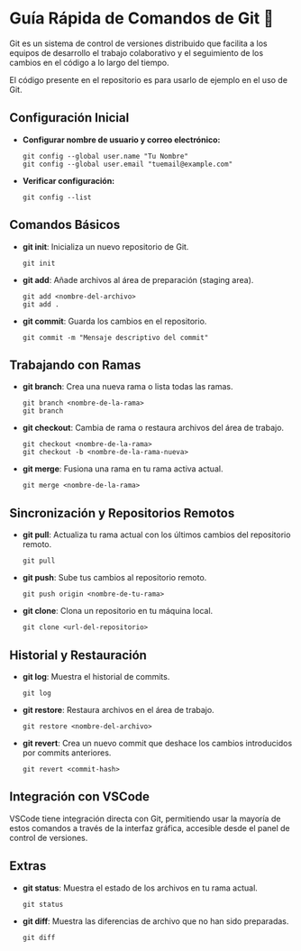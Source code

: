 # Guía Rápida de Comandos de Git 🌟

Git es un sistema de control de versiones distribuido que facilita a los equipos de desarrollo el trabajo colaborativo y el seguimiento de los cambios en el código a lo largo del tiempo.

El código presente en el repositorio es para usarlo de ejemplo en el uso de Git.

## Configuración Inicial

- **Configurar nombre de usuario y correo electrónico:**
  ```
  git config --global user.name "Tu Nombre"
  git config --global user.email "tuemail@example.com"
  ```

- **Verificar configuración:**
  ```
  git config --list
  ```

## Comandos Básicos

- **git init**: Inicializa un nuevo repositorio de Git.
  ```
  git init
  ```

- **git add**: Añade archivos al área de preparación (staging area).
  ```
  git add <nombre-del-archivo>
  git add .
  ```

- **git commit**: Guarda los cambios en el repositorio.
  ```
  git commit -m "Mensaje descriptivo del commit"
  ```

## Trabajando con Ramas

- **git branch**: Crea una nueva rama o lista todas las ramas.
  ```
  git branch <nombre-de-la-rama>
  git branch
  ```

- **git checkout**: Cambia de rama o restaura archivos del área de trabajo.
  ```
  git checkout <nombre-de-la-rama>
  git checkout -b <nombre-de-la-rama-nueva>
  ```

- **git merge**: Fusiona una rama en tu rama activa actual.
  ```
  git merge <nombre-de-la-rama>
  ```

## Sincronización y Repositorios Remotos

- **git pull**: Actualiza tu rama actual con los últimos cambios del repositorio remoto.
  ```
  git pull
  ```

- **git push**: Sube tus cambios al repositorio remoto.
  ```
  git push origin <nombre-de-tu-rama>
  ```

- **git clone**: Clona un repositorio en tu máquina local.
  ```
  git clone <url-del-repositorio>
  ```

## Historial y Restauración

- **git log**: Muestra el historial de commits.
  ```
  git log
  ```

- **git restore**: Restaura archivos en el área de trabajo.
  ```
  git restore <nombre-del-archivo>
  ```

- **git revert**: Crea un nuevo commit que deshace los cambios introducidos por commits anteriores.
  ```
  git revert <commit-hash>
  ```

## Integración con VSCode

VSCode tiene integración directa con Git, permitiendo usar la mayoría de estos comandos a través de la interfaz gráfica, accesible desde el panel de control de versiones.

## Extras

- **git status**: Muestra el estado de los archivos en tu rama actual.
  ```
  git status
  ```

- **git diff**: Muestra las diferencias de archivo que no han sido preparadas.
  ```
  git diff
  ```